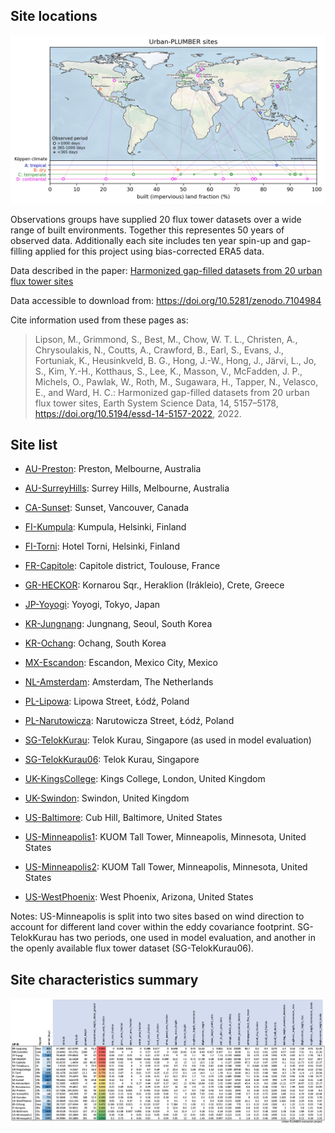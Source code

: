 ## Site locations

[![Location](/img/included_sites.jpg)](/img/included_sites.jpg)

Observations groups have supplied 20 flux tower datasets over a wide range of built environments. 
Together this representes 50 years of observed data. 
Additionally each site includes ten year spin-up and gap-filling applied for this project using bias-corrected ERA5 data.

Data described in the paper: [Harmonized gap-filled datasets from 20 urban flux tower sites](https://doi.org/10.5194/essd-14-5157-2022)

Data accessible to download from: https://doi.org/10.5281/zenodo.7104984

Cite information used from these pages as:

> Lipson, M., Grimmond, S., Best, M., Chow, W. T. L., Christen, A., Chrysoulakis, N., Coutts, A., Crawford, B., Earl, S., Evans, J., Fortuniak, K., Heusinkveld, B. G., Hong, J.-W., Hong, J., Järvi, L., Jo, S., Kim, Y.-H., Kotthaus, S., Lee, K., Masson, V., McFadden, J. P., Michels, O., Pawlak, W., Roth, M., Sugawara, H., Tapper, N., Velasco, E., and Ward, H. C.: Harmonized gap-filled datasets from 20 urban flux tower sites, Earth System Science Data, 14, 5157–5178, https://doi.org/10.5194/essd-14-5157-2022, 2022.


## Site list
 - [AU-Preston](./AU-Preston): Preston, Melbourne, Australia 

 - [AU-SurreyHills](./AU-SurreyHills): Surrey Hills, Melbourne, Australia 

 - [CA-Sunset](./CA-Sunset): Sunset, Vancouver, Canada 

 - [FI-Kumpula](./FI-Kumpula): Kumpula, Helsinki, Finland 

 - [FI-Torni](./FI-Torni): Hotel Torni, Helsinki, Finland 

 - [FR-Capitole](./FR-Capitole): Capitole district, Toulouse, France 

 - [GR-HECKOR](./GR-HECKOR): Kornarou Sqr., Heraklion (Irákleio), Crete, Greece 

 - [JP-Yoyogi](./JP-Yoyogi): Yoyogi, Tokyo, Japan 

 - [KR-Jungnang](./KR-Jungnang): Jungnang, Seoul, South Korea 

 - [KR-Ochang](./KR-Ochang): Ochang, South Korea 

 - [MX-Escandon](./MX-Escandon): Escandon, Mexico City, Mexico 

 - [NL-Amsterdam](./NL-Amsterdam): Amsterdam, The Netherlands 

 - [PL-Lipowa](./PL-Lipowa): Lipowa Street, Łódź, Poland 

 - [PL-Narutowicza](./PL-Narutowicza): Narutowicza Street, Łódź, Poland 

 - [SG-TelokKurau](./SG-TelokKurau): Telok Kurau, Singapore (as used in model evaluation)

 - [SG-TelokKurau06](./SG-TelokKurau06): Telok Kurau, Singapore

 - [UK-KingsCollege](./UK-KingsCollege): Kings College, London, United Kingdom 

 - [UK-Swindon](./UK-Swindon): Swindon, United Kingdom 

 - [US-Baltimore](./US-Baltimore): Cub Hill, Baltimore, United States 

 - [US-Minneapolis1](./US-Minneapolis1): KUOM Tall Tower, Minneapolis, Minnesota, United States 

 - [US-Minneapolis2](./US-Minneapolis2): KUOM Tall Tower, Minneapolis, Minnesota, United States 

 - [US-WestPhoenix](./US-WestPhoenix): West Phoenix, Arizona, United States


Notes: US-Minneapolis is split into two sites based on wind direction to account for different land cover within the eddy covariance footprint.
SG-TelokKurau has two periods, one used in model evaluation, and another in the openly available flux tower dataset (SG-TelokKurau06).

## Site characteristics summary

[![Characteristics](/img/00_SiteList.jpg)](/img/00_SiteList.jpg)

